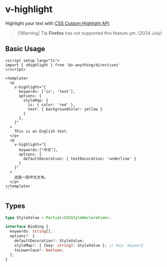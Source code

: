 # v-highlight

Highlight your text with [CSS Custom Highlight API](https://developer.mozilla.org/en-US/docs/Web/API/CSS_Custom_Highlight_API).

> [!Warning] Tip
> **Firefox** has not supported this feature yet. (2024 July)

## Basic Usage

````Vue{7-15,20-25}
<script setup lang="ts">
import { vHighlight } from '@v-anything/directives'
</script>

<template>
  <p
    v-highlight="{
      keywords: ['is', 'text'],
      options: {
        styleMap: {
          is: { color: 'red' },
          text: { backgroundColor: yellow }
        }
      },
    }"
  >
    This is an English text.
  </p>
  <p
    v-highlight="{
      keywords:["中文"],
      options: {
        defaultDecoration: { textDecoration: 'underline' }
      }
    }"
  >
    这是一段中文文本。
  </p>
</template>
```
````

## Types

```typescript
type StyleValue = Partial<CSSStyleDeclaration>;

interface Binding {
  keywords: string[];
  options?: {
    defaultDecoration?: StyleValue;
    styleMap?: { [key: string]: StyleValue }; // key: keyword
    toLowerCase?: boolean;
  };
}
```

